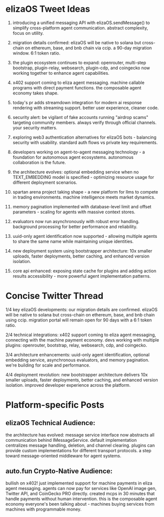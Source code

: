 # elizaOS Tweet Ideas

1. introducing a unified messaging API with elizaOS.sendMessage() to simplify cross-platform agent communication. abstract complexity, focus on utility.

2. migration details confirmed: elizaOS will be native to solana but cross-chain on ethereum, base, and bnb chain via ccip. a 90-day migration window. 6:1 token ratio.

3. the plugin ecosystem continues to expand: openrouter, multi-step bootstrap, plugin-relay, websearch, plugin-cdp, and coingecko now working together to enhance agent capabilities.

4. x402 support coming to eliza agent messaging. machine callable programs with direct payment functions. the composable agent economy takes shape.

5. today's pr adds streamdown integration for modern ai response rendering with streaming support. better user experience, cleaner code.

6. security alert: be vigilant of fake accounts running "airdrop scams" targeting community members. always verify through official channels. your security matters.

7. exploring web3 authentication alternatives for elizaOS bots - balancing security with usability. standard auth flows vs private key requirements.

8. developers working on agent-to-agent messaging technology - a foundation for autonomous agent ecosystems. autonomous collaboration is the future.

9. the architecture evolves: optional embedding service when no TEXT_EMBEDDING model is specified - optimizing resource usage for different deployment scenarios.

10. spartan arena project taking shape - a new platform for llms to compete in trading environments. machine intelligence meets market dynamics.

11. memory pagination implemented with database-level limit and offset parameters - scaling for agents with massive context stores.

12. evaluators now run asynchronously with robust error handling. background processing for better performance and reliability.

13. uuid-only agent identification now supported - allowing multiple agents to share the same name while maintaining unique identities.

14. new deployment system using bootstrapper architecture: 10x smaller uploads, faster deployments, better caching, and enhanced version isolation.

15. core api enhanced: exposing state cache for plugins and adding action results accessibility - more powerful agent implementation patterns.

# Concise Twitter Thread

1/4 key elizaOS developments: our migration details are confirmed. elizaOS will be native to solana but cross-chain on ethereum, base, and bnb chain using ccip. migration portal will remain open for 90 days with a 6:1 token ratio.

2/4 technical integrations: x402 support coming to eliza agent messaging, connecting with the machine payment economy. devs working with multiple plugins: openrouter, bootstrap, relay, websearch, cdp, and coingecko.

3/4 architecture enhancements: uuid-only agent identification, optional embedding service, asynchronous evaluators, and memory pagination. we're building for scale and performance.

4/4 deployment revolution: new bootstrapper architecture delivers 10x smaller uploads, faster deployments, better caching, and enhanced version isolation. improved developer experience across the platform.

# Platform-specific Posts

## elizaOS Technical Audience:
the architecture has evolved: message service interface now abstracts all communication behind IMessageService. default implementation centralizes message handling, deletion, and channel clearing. plugins can provide custom implementations for different transport protocols. a step toward message-oriented middleware for agent systems.

## auto.fun Crypto-Native Audience:
bullish on x402! just implemented support for machine payments in eliza agent messaging. agents can now pay for services like OpenAI image gen, Twitter API, and CoinGecko PRO directly. created mcps in 30 minutes that handle payments without human intervention. this is the composable agent economy everyone's been talking about - machines buying services from machines with programmable money.